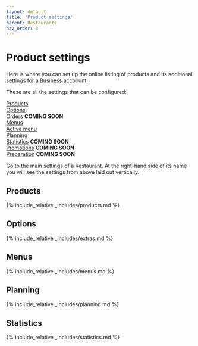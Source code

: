 ```yaml
---
layout: default
title: 'Product settings'
parent: Restaurants
nav_order: 3
---
```

# Product settings

<div class="alert mt-3 alert-info" role="alert">
Here is where you can set up the online listing of products and its additional settings for a Business accoount.</div>

These are all the settings that can be configured: 

[<span><i class="fa fa-database" aria-hidden="true"></i> Products</span>](#-products)  
[<span><i class="fa fa-sliders" aria-hidden="true"></i> Options</span>](#-options)  
[<span><i class="fa fa-cube" aria-hidden="true"></i> Orders</span>]() **COMING SOON**  
[<span><i class="fa fa-list" aria-hidden="true"></i> Menus</span>](#-menus)   
[<span><i class="fa fa-cutlery" aria-hidden="true"></i> Active menu</span>](#-active-menu)  
[<span><i class="fa fa-clock-o" aria-hidden="true"></i> Planning</span>](#-planning)   
[<span><i class="fa fa-bar-chart" aria-hidden="true"></i> Statistics</span>]() **COMING SOON**  
[<span><i class="fa fa-percent" aria-hidden="true"></i> Promotions</span>]() **COMING SOON**  
[<span><i class="fa fa-clock-o" aria-hidden="true"></i> Preparation</span>]() **COMING SOON**  

Go to the main settings of a Restaurant. At the right-hand side of its name you will see the settings from above laid out vertically.

## <i class="fa fa-database"></i> Products

{% include_relative _includes/products.md %}

## <i class="fa fa-sliders"></i> Options

{% include_relative _includes/extras.md %}

## <i class="fa fa-list"></i> Menus

{% include_relative _includes/menus.md %}

## <i class="fa fa-clock-o"></i> Planning

{% include_relative _includes/planning.md %}

## <i class="fa fa-bar-chart"></i> Statistics

{% include_relative _includes/statistics.md %}